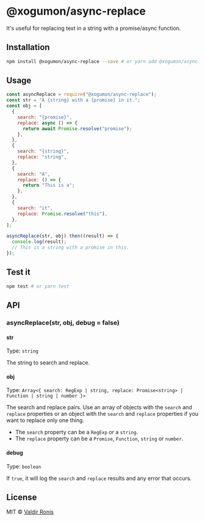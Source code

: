 # @xogumon/async-replace

It's useful for replacing text in a string with a promise/async function.

## Installation

```bash
npm install @xogumon/async-replace --save # or yarn add @xogumon/async-replace
```

## Usage

```js
const asyncReplace = require("@xogumon/async-replace");
const str = "A {string} with a {promise} in it.";
const obj = [
  {
    search: "{promise}",
    replace: async () => {
      return await Promise.resolve("promise");
    },
  },
  {
    search: "{string}",
    replace: "string",
  },
  {
    search: "A",
    replace: () => {
      return "This is a";
    },
  },
  {
    search: "it",
    replace: Promise.resolve("this"),
  },
];

asyncReplace(str, obj).then((result) => {
  console.log(result);
  // This is a string with a promise in this.
});
```

## Test it

```bash
npm test # or yarn test
```

## API

### asyncReplace(str, obj, debug = false)

#### str

Type: `string`

The string to search and replace.

#### obj

Type: `Array<{ search: RegExp | string, replace: Promise<string> | Function | string | number }>`

The search and replace pairs. Use an array of objects with the `search` and `replace` properties or an object with the `search` and `replace` properties if you want to replace only one thing.

- The `search` property can be a `RegExp` or a `string`.
- The `replace` property can be a `Promise`, `Function`, `string` or `number`.

#### debug

Type: `boolean`

If `true`, it will log the `search` and `replace` results and any error that occurs.

## License

MIT © [Valdir Ronis](https://github.com/xogumon)
